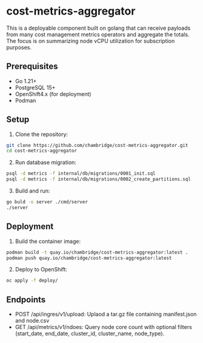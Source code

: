 # cost-metrics-aggregator
This is a deployable component built on golang that can receive payloads from many cost management metrics operators and aggregate the totals. The focus is on summarizing node vCPU utilization for subscription purposes.

## Prerequisites
- Go 1.21+
- PostgreSQL 15+
- OpenShift4.x (for deployment)
- Podman

## Setup
1. Clone the repository:
```bash
git clone https://github.com/chambridge/cost-metrics-aggregator.git
cd cost-metrics-aggregator
```

2. Run database migration:
```bash
psql -d metrics -f internal/db/migrations/0001_init.sql
psql -d metrics -f internal/db/migrations/0002_create_partitions.sql
```

3. Build and run:
```bash
go buld -o server ./cmd/server
./server
```

## Deployment
1. Build the container image:
```bash
podman build -t quay.io/chambridge/cost-metrics-aggregator:latest .
podman push quay.io/chambridge/cost-metrics-aggregator:latest
```

2. Deploy to OpenShift:
```bash
oc apply -f deploy/
```

## Endpoints
- POST /api/ingres/v1/upload: Uplaod a tar.gz file containing manifest.json and node.csv
- GET /api/metrics/v1/ndoes: Query node core count with optional filters (start_date, end_date, cluster_id, cluster_name, node_type).

